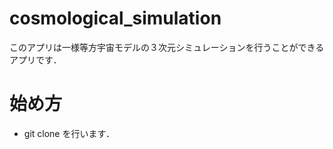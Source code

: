 # cosmological_simulation
このアプリは一様等方宇宙モデルの３次元シミュレーションを行うことができるアプリです．

# 始め方
- git clone を行います．
```

```
